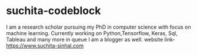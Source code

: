 # suchita-codeblock
I am a research scholar pursuing my PhD in computer science with focus on machine learning.
Currently working on Python,Tensorflow, Keras, Sql, Tableau and many more in queue
I am a blogger as well.
website link- https://www.suchita-sinhal.com
